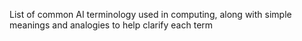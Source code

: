 List of common AI terminology used in computing, along with simple meanings and analogies to help clarify each term
